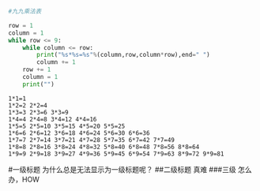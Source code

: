 ```python
#九九乘法表

row = 1
column = 1
while row <= 9:
    while column <= row:
        print("%s*%s=%s"%(column,row,column*row),end=" ")
        column += 1
    row += 1
    column = 1
    print("")
```

    1*1=1 
    1*2=2 2*2=4 
    1*3=3 2*3=6 3*3=9 
    1*4=4 2*4=8 3*4=12 4*4=16 
    1*5=5 2*5=10 3*5=15 4*5=20 5*5=25 
    1*6=6 2*6=12 3*6=18 4*6=24 5*6=30 6*6=36 
    1*7=7 2*7=14 3*7=21 4*7=28 5*7=35 6*7=42 7*7=49 
    1*8=8 2*8=16 3*8=24 4*8=32 5*8=40 6*8=48 7*8=56 8*8=64 
    1*9=9 2*9=18 3*9=27 4*9=36 5*9=45 6*9=54 7*9=63 8*9=72 9*9=81 
    



#一级标题
为什么总是无法显示为一级标题呢？
##二级标题
真难
###三级
怎么办，HOW
